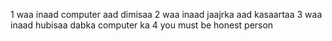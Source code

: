 1 waa inaad computer aad dimisaa 
2 waa inaad jaajrka aad kasaartaa 
3 waa inaad hubisaa dabka computer ka
4 you must be honest person
